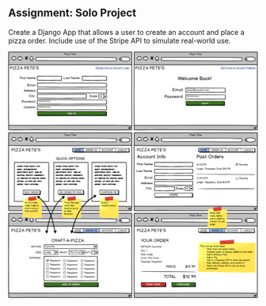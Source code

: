 ## Assignment: Solo Project

Create a Django App that allows a user to create an account and place a pizza order. Include use of the Stripe API to simulate real-world use.

![Assignment Sketch](PizzaTime.png)

